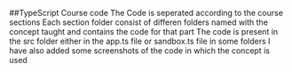 ##TypeScript Course code
The Code is seperated according to the course sections
Each section folder consist of differen folders named with the concept taught and contains the code for that part
The code is present in the src folder either in the app.ts file or sandbox.ts file
in some folders I have also added some screenshots of the code in which the concept is used

